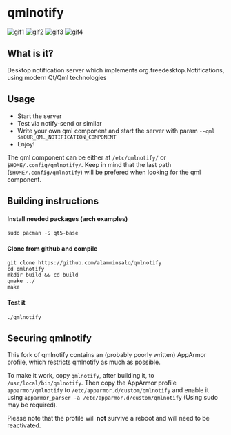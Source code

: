 # qmlnotify

![gif1](https://raw.githubusercontent.com/alamminsalo/qmlnotify/master/screenshots/record1.gif)
![gif2](https://raw.githubusercontent.com/alamminsalo/qmlnotify/master/screenshots/waveform.gif)
![gif3](https://raw.githubusercontent.com/alamminsalo/qmlnotify/master/screenshots/waveform2.gif)
![gif4](https://raw.githubusercontent.com/alamminsalo/qmlnotify/master/screenshots/animated9.gif)

## What is it?
Desktop notification server which implements org.freedesktop.Notifications, using modern Qt/Qml technologies

## Usage

* Start the server 
* Test via notify-send or similar
* Write your own qml component and start the server with param `--qml $YOUR_QML_NOTIFICATION_COMPONENT`
* Enjoy!

The qml component can be either at `/etc/qmlnotify/` or `$HOME/.config/qmlnotify/`.
Keep in mind that the last path (`$HOME/.config/qmlnotify`) will be prefered when
looking for the qml component.

## Building instructions

#### Install needed packages (arch examples)
```
sudo pacman -S qt5-base
```
#### Clone from github and compile
```
git clone https://github.com/alamminsalo/qmlnotify
cd qmlnotify
mkdir build && cd build
qmake ../
make
```
#### Test it
```
./qmlnotify
```

## Securing qmlnotify
This fork of qmlnotify contains an (probably poorly written) AppArmor profile,
which restricts qmlnotify as much as possible.

To make it work, copy `qmlnotify`, after building it, to
`/usr/local/bin/qmlnotify`. Then copy the AppArmor profile `apparmor/qmlnotify`
to `/etc/apparmor.d/custom/qmlnotify` and enable it using `apparmor_parser -a /etc/apparmor.d/custom/qmlnotify` (Using sudo may be required).

Please note that the profile will **not** survive a reboot and will need to be
reactivated.
